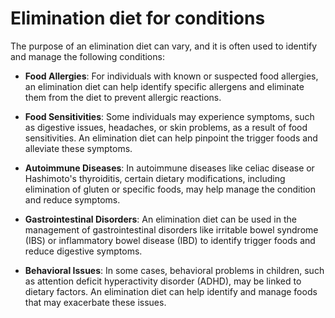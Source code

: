 # Elimination diet for conditions

The purpose of an elimination diet can vary, and it is often used to identify and manage the following conditions:

* **Food Allergies**: For individuals with known or suspected food allergies, an elimination diet can help identify specific allergens and eliminate them from the diet to prevent allergic reactions.

* **Food Sensitivities**: Some individuals may experience symptoms, such as digestive issues, headaches, or skin problems, as a result of food sensitivities. An elimination diet can help pinpoint the trigger foods and alleviate these symptoms.

* **Autoimmune Diseases**: In autoimmune diseases like celiac disease or Hashimoto's thyroiditis, certain dietary modifications, including elimination of gluten or specific foods, may help manage the condition and reduce symptoms.

* **Gastrointestinal Disorders**: An elimination diet can be used in the management of gastrointestinal disorders like irritable bowel syndrome (IBS) or inflammatory bowel disease (IBD) to identify trigger foods and reduce digestive symptoms.

* **Behavioral Issues**: In some cases, behavioral problems in children, such as attention deficit hyperactivity disorder (ADHD), may be linked to dietary factors. An elimination diet can help identify and manage foods that may exacerbate these issues.
